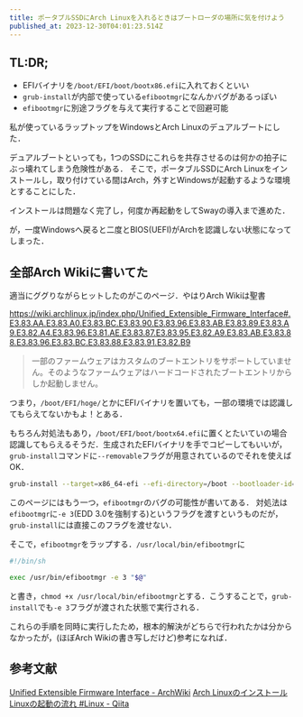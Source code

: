 ```yaml
---
title: ポータブルSSDにArch Linuxを入れるときはブートローダの場所に気を付けよう
published_at: 2023-12-30T04:01:23.514Z
---
```

## TL:DR;

- EFIバイナリを`/boot/EFI/boot/bootx86.efi`に入れておくといい
- `grub-install`が内部で使っている`efibootmgr`になんかバグがあるっぽい
- `efibootmgr`に別途フラグを与えて実行することで回避可能

 私が使っているラップトップをWindowsとArch Linuxのデュアルブートにした．

デュアルブートといっても，1つのSSDにこれらを共存させるのは何かの拍子にぶっ壊れてしまう危険性がある．
そこで，ポータブルSSDにArch Linuxをインストールし，取り付けている間はArch，外すとWindowsが起動するような環境とすることにした．

インストールは問題なく完了し，何度か再起動をしてSwayの導入まで進めた．

が，一度Windowsへ戻ると二度とBIOS(UEFI)がArchを認識しない状態になってしまった．
## 全部Arch Wikiに書いてた

適当にググりながらヒットしたのがこのページ．やはりArch Wikiは聖書

https://wiki.archlinux.jp/index.php/Unified_Extensible_Firmware_Interface#.E3.83.AA.E3.83.A0.E3.83.BC.E3.83.90.E3.83.96.E3.83.AB.E3.83.89.E3.83.A9.E3.82.A4.E3.83.96.E3.81.AE.E3.83.87.E3.83.95.E3.82.A9.E3.83.AB.E3.83.88.E3.83.96.E3.83.BC.E3.83.88.E3.83.91.E3.82.B9

> 一部のファームウェアはカスタムのブートエントリをサポートしていません。そのようなファームウェアはハードコードされたブートエントリからしか起動しません。

つまり，`/boot/EFI/hoge/`とかにEFIバイナリを置いても，一部の環境では認識してもらえてないかもよ！とある．

もちろん対処法もあり，`/boot/EFI/boot/bootx64.efi`に置くとたいていの場合認識してもらえるそうだ．生成されたEFIバイナリを手でコピーしてもいいが，`grub-install`コマンドに`--removable`フラグが用意されているのでそれを使えばOK．

```sh
grub-install --target=x86_64-efi --efi-directory=/boot --bootloader-id=Arch --removable
```

このページにはもう一つ，`efibootmgr`のバグの可能性が書いてある．
対処法は`efibootmgr`に`-e 3`(EDD 3.0を強制する)というフラグを渡すというものだが，`grub-install`には直接このフラグを渡せない．

そこで，`efibootmgr`をラップする．`/usr/local/bin/efibootmgr`に

```sh
#!/bin/sh

exec /usr/bin/efibootmgr -e 3 "$@"
```

と書き，`chmod +x /usr/local/bin/efibootmgr`とする．こうすることで，`grub-install`でも`-e 3`フラグが渡された状態で実行される．

これらの手順を同時に実行したため，根本的解決がどちらで行われたかは分からなかったが，(ほぼArch Wikiの書き写しだけど)参考になれば．

## 参考文献

[Unified Extensible Firmware Interface - ArchWiki](https://wiki.archlinux.jp/index.php/Unified_Extensible_Firmware_Interface)
[Arch Linuxのインストール](https://zenn.dev/imzrust/articles/42420891968a7)
[Linuxの起動の流れ #Linux - Qiita](https://qiita.com/tomomoss/items/f3f3d9d4ffd8fe3662bb)